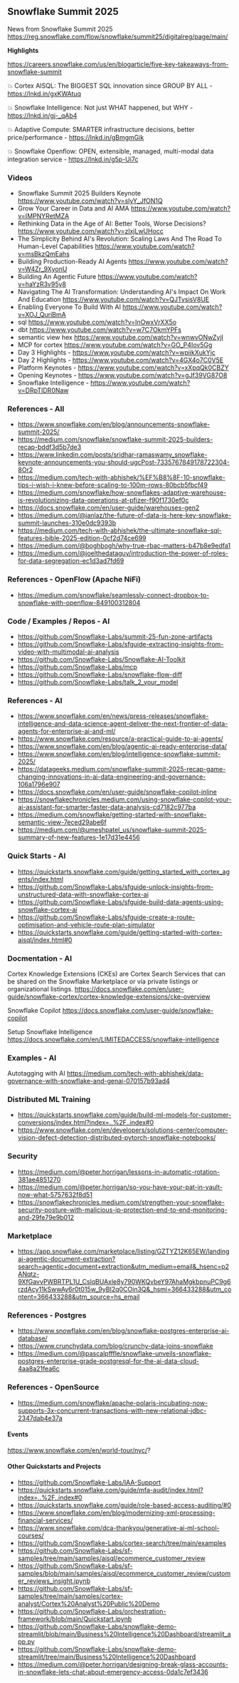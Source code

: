## Snowflake Summit 2025

News from Snowflake Summit 2025
https://reg.snowflake.com/flow/snowflake/summit25/digitalreg/page/main/

**Highlights**

https://careers.snowflake.com/us/en/blogarticle/five-key-takeaways-from-snowflake-summit

💥 Cortex AISQL: The BIGGEST SQL innovation since GROUP BY ALL - https://lnkd.in/gxKWAtuq

💥 Snowflake Intelligence: Not just WHAT happened, but WHY - https://lnkd.in/gj-_qAb4

💥 Adaptive Compute: SMARTER infrastructure decisions, better price/performance - https://lnkd.in/gBmgmGik

💥 Snowflake Openflow: OPEN, extensible, managed, multi-modal data integration service - https://lnkd.in/g5p-Ui7c


### Videos

* Snowflake Summit 2025 Builders Keynote    https://www.youtube.com/watch?v=slyY_JfON1Q
* Grow Your Career in Data and AI AMA       https://www.youtube.com/watch?v=IMPNYRetMZA
* Rethinking Data in the Age of AI: Better Tools, Worse Decisions?   https://www.youtube.com/watch?v=zlxjLwUHocc
* The Simplicity Behind AI's Revolution: Scaling Laws And The Road To Human-Level Capabilities  https://www.youtube.com/watch?v=msBkzQmEahs
* Building Production-Ready AI Agents     https://www.youtube.com/watch?v=W4Zr_9XyonU
* Building An Agentic Future              https://www.youtube.com/watch?v=haYzR3v95y8
* Navigating The AI Transformation: Understanding AI's Impact On Work And Education      https://www.youtube.com/watch?v=QJTvsisV8UE
* Enabling Everyone To Build With AI    https://www.youtube.com/watch?v=XOJ_QuriBmA
* sql  https://www.youtube.com/watch?v=InOwxVrXX5o
* dbt  https://www.youtube.com/watch?v=w7C7OkmYPFs
* semantic view hex https://www.youtube.com/watch?v=wnwvONwZyjI
* MCP for cortex  https://www.youtube.com/watch?v=GO_P4Iov5Gg
* Day 3 Highlights - https://www.youtube.com/watch?v=wpiikXukYjc
* Day 2 Highlights - https://www.youtube.com/watch?v=4GX4o7C0V5E
* Platform Keynotes - https://www.youtube.com/watch?v=xXpqQk0CBZY
* Opening Keynotes - https://www.youtube.com/watch?v=gJf39VG87O8
* Snowflake Intelligence - https://www.youtube.com/watch?v=DRpTIDR0Naw


### References - All

* https://www.snowflake.com/en/blog/announcements-snowflake-summit-2025/
* https://medium.com/snowflake/snowflake-summit-2025-builders-recap-bddf3d5b7de3
* https://www.linkedin.com/posts/sridhar-ramaswamy_snowflake-keynote-announcements-you-should-ugcPost-7335767849178722304-8Or2
* https://medium.com/tech-with-abhishek/%EF%B8%8F-10-snowflake-tips-i-wish-i-knew-before-scaling-to-100m-rows-80bcb5fbcf49
* https://medium.com/snowflake/how-snowflakes-adaptive-warehouse-is-revolutionizing-data-operations-at-pfizer-f90f1730ef0c
* https://docs.snowflake.com/en/user-guide/warehouses-gen2
* https://medium.com/@janlaz/the-future-of-data-is-here-key-snowflake-summit-launches-310e0dc9393b
* https://medium.com/tech-with-abhishek/the-ultimate-snowflake-sql-features-bible-2025-edition-0cf2d74ce699
* https://medium.com/@boghbogh/why-true-rbac-matters-b47b8e9edfa1
* https://medium.com/@joelthedataguy/introduction-the-power-of-roles-for-data-segregation-ec1d3ad7fd69


### References - OpenFlow (Apache NiFi)

* https://medium.com/snowflake/seamlessly-connect-dropbox-to-snowflake-with-openflow-849100312804

  
### Code / Examples / Repos - AI

* https://github.com/Snowflake-Labs/summit-25-fun-zone-artifacts
* https://github.com/Snowflake-Labs/sfguide-extracting-insights-from-video-with-multimodal-ai-analysis
* https://github.com/Snowflake-Labs/Snowflake-AI-Toolkit
* https://github.com/Snowflake-Labs/mcp
* https://github.com/Snowflake-Labs/snowflake-flow-diff
* https://github.com/Snowflake-Labs/talk_2_your_model

### References - AI

* https://www.snowflake.com/en/news/press-releases/snowflake-intelligence-and-data-science-agent-deliver-the-next-frontier-of-data-agents-for-enterprise-ai-and-ml/
* https://www.snowflake.com/resource/a-practical-guide-to-ai-agents/
* https://www.snowflake.com/en/blog/agentic-ai-ready-enterprise-data/
* https://www.snowflake.com/en/blog/intelligence-snowflake-summit-2025/
* https://datageeks.medium.com/snowflake-summit-2025-recap-game-changing-innovations-in-ai-data-engineering-and-governance-106a1796e907
* https://docs.snowflake.com/en/user-guide/snowflake-copilot-inline
* https://snowflakechronicles.medium.com/using-snowflake-copilot-your-ai-assistant-for-smarter-faster-data-analysis-cd7182c977ba
* https://medium.com/snowflake/getting-started-with-snowflake-semantic-view-7eced29abe6f
* https://medium.com/@umeshpatel_us/snowflake-summit-2025-summary-of-new-features-1e17d31e4456

### Quick Starts - AI

* https://quickstarts.snowflake.com/guide/getting_started_with_cortex_agents/index.html
* https://github.com/Snowflake-Labs/sfguide-unlock-insights-from-unstructured-data-with-snowflake-cortex-ai
* https://github.com/Snowflake-Labs/sfguide-build-data-agents-using-snowflake-cortex-ai
* https://github.com/Snowflake-Labs/sfguide-create-a-route-optimisation-and-vehicle-route-plan-simulator
* https://quickstarts.snowflake.com/guide/getting-started-with-cortex-aisql/index.html#0

### Docmentation - AI

Cortex Knowledge Extensions (CKEs) are Cortex Search Services that can be shared on the Snowflake Marketplace or via private listings or organizational listings.
https://docs.snowflake.com/en/user-guide/snowflake-cortex/cortex-knowledge-extensions/cke-overview

Snowflake Copilot
https://docs.snowflake.com/user-guide/snowflake-copilot

Setup Snowflake Intelligence
https://docs.snowflake.com/en/LIMITEDACCESS/snowflake-intelligence


### Examples - AI

Autotagging with AI
https://medium.com/tech-with-abhishek/data-governance-with-snowflake-and-genai-070157b93ad4

### Distributed ML Training

* https://quickstarts.snowflake.com/guide/build-ml-models-for-customer-conversions/index.html?index=..%2F..index#0
* https://www.snowflake.com/en/developers/solutions-center/computer-vision-defect-detection-distributed-pytorch-snowflake-notebooks/


### Security

* https://medium.com/@peter.horrigan/lessons-in-automatic-rotation-381ae4851270
* https://medium.com/@peter.horrigan/so-you-have-your-pat-in-vault-now-what-5757632f8d51
* https://snowflakechronicles.medium.com/strengthen-your-snowflake-security-posture-with-malicious-ip-protection-end-to-end-monitoring-and-29fe79e9b012


### Marketplace 

* https://app.snowflake.com/marketplace/listing/GZTYZ12K65EW/landingai-agentic-document-extraction?search=agentic+document+extraction&utm_medium=email&_hsenc=p2ANqtz-9XfGavvPWBRTPL1U_CslqBUAxle8y790WKQvbeY97AhaMgkbpnuPC9g6rzdAcy11kSwwAy6r0t015w_9yBI2q0COin3Q&_hsmi=366433288&utm_content=366433288&utm_source=hs_email

### References - Postgres

* https://www.snowflake.com/en/blog/snowflake-postgres-enterprise-ai-database/
* https://www.crunchydata.com/blog/crunchy-data-joins-snowflake
* https://medium.com/@pascalpfffle/snowflake-unveils-snowflake-postgres-enterprise-grade-postgresql-for-the-ai-data-cloud-4aa8a21fea6c
  
### References - OpenSource

* https://medium.com/snowflake/apache-polaris-incubating-now-supports-3x-concurrent-transactions-with-new-relational-jdbc-2347dab4e37a


#### Events

https://www.snowflake.com/en/world-tour/nyc/?


#### Other Quickstarts and Projects

* https://github.com/Snowflake-Labs/IAA-Support
* https://quickstarts.snowflake.com/guide/mfa-audit/index.html?index=..%2F..index#0
* https://quickstarts.snowflake.com/guide/role-based-access-auditing/#0
* https://www.snowflake.com/en/blog/modernizing-xml-processing-financial-services/
* https://www.snowflake.com/dca-thankyou/generative-ai-ml-school-courses/
* https://github.com/Snowflake-Labs/cortex-search/tree/main/examples
* https://github.com/Snowflake-Labs/sf-samples/tree/main/samples/aisql/ecommerce_customer_review
* https://github.com/Snowflake-Labs/sf-samples/blob/main/samples/aisql/ecommerce_customer_review/customer_reviews_insight.ipynb
* https://github.com/Snowflake-Labs/sf-samples/tree/main/samples/cortex-analyst/Cortex%20Analyst%20Public%20Demo
* https://github.com/Snowflake-Labs/orchestration-framework/blob/main/Quickstart.ipynb
* https://github.com/Snowflake-Labs/snowflake-demo-streamlit/blob/main/Business%20Intelligence%20Dashboard/streamlit_app.py
* https://github.com/Snowflake-Labs/snowflake-demo-streamlit/tree/main/Business%20Intelligence%20Dashboard
* https://medium.com/@peter.horrigan/designing-break-glass-accounts-in-snowflake-lets-chat-about-emergency-access-0da1c7ef3436


